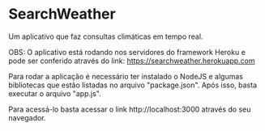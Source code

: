 # SearchWeather
Um aplicativo que faz consultas climáticas em tempo real.

OBS: O aplicativo está rodando nos servidores do framework Heroku e pode ser conferido através do link:
        https://searchweather.herokuapp.com
    
Para rodar a aplicação é necessário ter instalado o NodeJS e algumas bibliotecas que estão listadas no arquivo
"package.json". Após isso, basta executar o arquivo "app.js". 

Para acessá-lo basta acessar o link http://localhost:3000 através do seu navegador.

